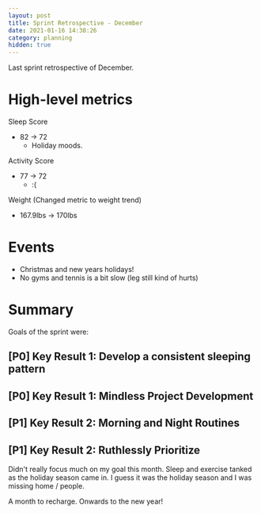```yaml
---
layout: post
title: Sprint Retrospective - December
date: 2021-01-16 14:38:26
category: planning
hidden: true
---
```


Last sprint retrospective of December.

# High-level metrics
Sleep Score
* 82 -> 72
  * Holiday moods.

Activity Score
* 77 -> 72
  * :(

Weight (Changed metric to weight trend)
* 167.9lbs -> 170lbs

# Events

* Christmas and new years holidays!
* No gyms and tennis is a bit slow (leg still kind of hurts)

# Summary

Goals of the sprint were:
## [P0] Key Result 1: Develop a consistent sleeping pattern
## [P0] Key Result 1: Mindless Project Development
## [P1] Key Result 2: Morning and Night Routines
## [P1] Key Result 2: Ruthlessly Prioritize

Didn't really focus much on my goal this month. Sleep and exercise tanked as the holiday season came
in. I guess it was the holiday season and I was missing home / people. 

A month to recharge. Onwards to the new year! 
